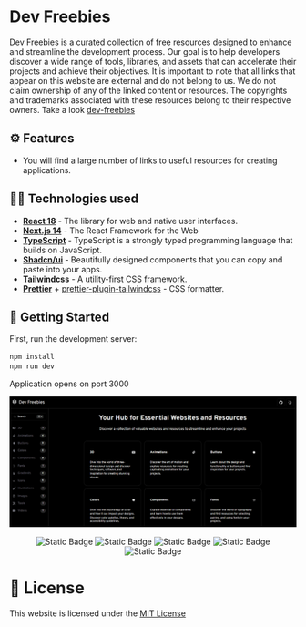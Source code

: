 # Dev Freebies

Dev Freebies is a curated collection of free resources designed to enhance and streamline the development process. Our goal is to help developers discover a wide range of tools, libraries, and assets that can accelerate their projects and achieve their objectives. It is important to note that all links that appear on this website are external and do not belong to us. We do not claim ownership of any of the linked content or resources. The copyrights and trademarks associated with these resources belong to their respective owners. Take a look [dev-freebies](https://dev-freebies.vercel.app/)

## ⚙️ Features

- You will find a large number of links to useful resources for creating applications.

## 👨‍💻 Technologies used

- [**React 18**](https://react.dev/) - The library for web and native user interfaces.
- [**Next.js 14**](https://nextjs.org/) - The React Framework for the Web
- [**TypeScript**](https://www.typescriptlang.org/) - TypeScript is a strongly typed programming language that builds on JavaScript.
- [**Shadcn/ui**](https://ui.shadcn.com//) - Beautifully designed components that you can copy and paste into your apps.
- [**Tailwindcss**](https://tailwindcss.com/) - A utility-first CSS framework.
- [**Prettier**](https://prettier.io/) + [prettier-plugin-tailwindcss](https://github.com/tailwindlabs/prettier-plugin-tailwindcss) - CSS formatter.

## 🚀 Getting Started

First, run the development server:

```bash
npm install
npm run dev
```

Application opens on port 3000

<img src='./public/github/wallpaper.webp'>
<div align="center">

![Static Badge](https://img.shields.io/badge/React-61DAFB?style=flat&logo=react&logoColor=ffffff)
![Static Badge](https://img.shields.io/badge/NextJs-000000?style=flat&logo=nextdotjs&logoColor=ffffff)
![Static Badge](https://img.shields.io/badge/TypeScript-3178C6?style=flat&logo=typescript&logoColor=%23fff)
![Static Badge](https://img.shields.io/badge/Tailwind%20CSS-06B6D4?style=flat&logo=tailwindcss&logoColor=ffffff)
![Static Badge](https://img.shields.io/badge/Shadcn%2Fui-000000?style=flat&logo=shadcnui&logoColor=%23fff)

</div>

# 🔑 License

This website is licensed under the [MIT License](https://github.com/Reyes1921/dev-freebies/blob/main/LICENSE)
